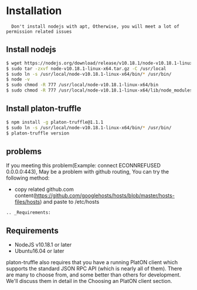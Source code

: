 
# Installation

```note::
  Don't install nodejs with apt, Otherwise, you will meet a lot of permission related issues 
 ```

## Install nodejs

```bash
$ wget https://nodejs.org/download/release/v10.18.1/node-v10.18.1-linux-x64.tar.gz
$ sudo tar -zxvf node-v10.18.1-linux-x64.tar.gz -C /usr/local
$ sudo ln -s /usr/local/node-v10.18.1-linux-x64/bin/* /usr/bin/
$ node -v
$ sudo chmod -R 777 /usr/local/node-v10.18.1-linux-x64/bin
$ sudo chmod -R 777 /usr/local/node-v10.18.1-linux-x64/lib/node_modules/
```
## Install platon-truffle

```bash
$ npm install -g platon-truffle@1.1.1
$ sudo ln -s /usr/local/node-v10.18.1-linux-x64/bin/* /usr/bin/
$ platon-truffle version
```

## problems

If you meeting this problem(Example: connect ECONNREFUSED 0.0.0.0:443), May be a problem with github routing, You can try the following method:

* copy related github.com content(https://github.com/googlehosts/hosts/blob/master/hosts-files/hosts) and paste to /etc/hosts


```eval_rst
.. _Requirements:
```
## Requirements

* NodeJS v10.18.1 or later
* Ubuntu16.04 or later

platon-truffle also requires that you have a running PlatON client which supports the standard JSON RPC API (which is nearly all of them). There are many to choose from, and some better than others for development. We'll discuss them in detail in the Choosing an PlatON client section.
